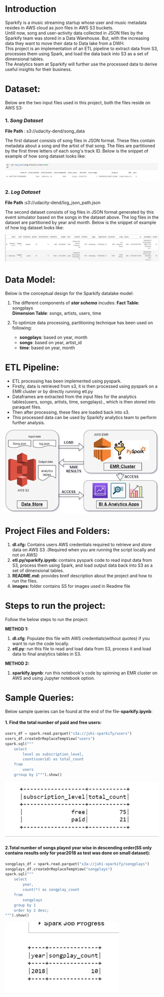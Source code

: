 # Introduction
<p>Sparkify is a music streaming startup whose user and music metadata resides in AWS cloud as json files in AWS S3 buckets. <br>Untill now, song and user-activity data collected in JSON files by the Sparkify team was stored in a Data Warehouse. But, with the increasing data they want to move their data to Data lake from a DWH.<br>This project is an implementation of an ETL pipeline to extract data from S3, processes them using Spark, and load the data back into S3 as a set of dimensional tables.<br>The Analytics team at Sparkify will further  use the processed data to derive useful insights for their business.</p>


# Dataset:
Below are the two input files used in this project, both the files reside on AWS S3:
### 1. <i>Song Dataset</i>
<b> File Path </b> : s3://udacity-dend/song_data
<p>The first dataset consists of song files in JSON format. These files contain metadata about a song and the artist of that song. The files are partitioned by the first three letters of each song's track ID. Below is the snippet of example of how song dataset looks like:</p>

![song dataset](images/Song_dataset.png)

### 2. <i>Log Dataset</i>
<b> File Path </b> :s3://udacity-dend/log_json_path.json
<p>The second dataset consists of log files in JSON format generated by this event simulator based on the songs in the dataset above. The log files in the dataset are partitioned by year and month. Below is the snippet of example of how log dataset looks like:</p>

![log dataset](images/Log_dataset.png)



# Data Model:
Below is the conceptual design for the Sparkify datalake model:

1. The different components of ***star schema*** incudes:
     **Fact Table**: songplays<br>
     **Dimension Table**: songs, artists, users, time

2. To optimize data processing, partitioning technique has been used on following:
   - **songplays**: based on year, month
   - **songs**: based on year, artist_id
   - **time**: based on year, month



# ETL Pipeline:
- ETL processing has been implemented using pyspark.
- Firstly, data is retrieved from s3, it is then processed using pyspark on a EMR cluster or by directly running etl.py
- Dataframes are extracted from the input files for the analytics tables(users, songs, artists, time, songplays)., which is then stored into paraquet files. 
- Then after processing, these files are loaded back into s3.
- This processed data can be used by Sparkify analytics team to perform further analysis.

![ETL Pipeline](images/ETL_Pipeline.jpg)


# Project Files and Folders:
1. <b>dl.cfg:</b> Contains users AWS credentials required to retrieve and store data on AWS S3 .(Required when you are running the script locally and not on AWS)
2. <b>etl.py/sparkify.ipynb:</b> contains pyspark code to read input data from S3, process them using Spark, and load output data back into S3 as a set of dimensional tables.
3. <b>README.md:</b> provides breif description about the project and how to run the files.
4. <b>images: </b> folder contains SS for images used in Readme file

# Steps to run the project:
Follow the below steps to run the project:

**METHOD 1:**
1. **dl.cfg**: Populate this file with AWS credentials(without quotes) if you want to run the code locally.
2. **etl.py**: run this file to read and load data from S3, process it and load data to final analytics tables in S3.

**METHOD 2:**
1. **sparkify.ipynb**: run this notebook's code by spinning an EMR cluster on AWS and using Jupyter notebook option.

# Sample Queries:
Below sample queries can be found at the end of the file-<b>sparkify.ipynb</b>:


#### 1.  Find the total number of paid and free users:
```python
users_df = spark.read.parquet("s3a://juhi-sparkify/users")
users_df.createOrReplaceTempView("users")
spark.sql("""
    select
        level as subscription_level,
        count(userid) as total_count
    from 
        users
    grroup by 1""").show()
```
![total_no_of_paidandfree_users](images/total_no_of_paidandfree_users.JPG)


#### 2.Total number of songs played year wise in descending order(SS only contains results only for year2018 as test was done on small dataset):
```python
songplays_df = spark.read.parquet("s3a://juhi-sparkify/songplays")
songplays_df.createOrReplaceTempView("songplays")
spark.sql("""
    select
        year,
        count(*) as songplay_count
    from 
        songplays
    group by 1
    order by 2 desc;
""").show()
```
![year_wise_songplay_count](images/year_wise_songplay_count.JPG)